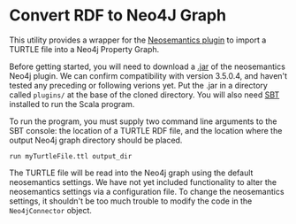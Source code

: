 # Convert RDF to Neo4J Graph

This utility provides a wrapper for the [Neosemantics plugin](https://neo4j.com/labs/neosemantics-rdf/) to import a TURTLE file into a Neo4j Property Graph.

Before getting started, you will need to download a [.jar](https://github.com/neo4j-labs/neosemantics/releases) of the neosemantics Neo4j plugin. We can confirm compatibility with version 3.5.0.4, and haven't tested any preceding or following verions yet. Put the .jar in a directory called `plugins/` at the base of the cloned directory. You will also need [SBT](https://www.scala-sbt.org/) installed to run the Scala program.

To run the program, you must supply two command line arguments to the SBT console: the location of a TURTLE RDF file, and the location where the output Neo4j graph directory should be placed.

`run myTurtleFile.ttl output_dir`

The TURTLE file will be read into the Neo4j graph using the default neosemantics settings. We have not yet included functionality to alter the neosemantics settings via a configuration file. To change the neosemantics settings, it shouldn't be too much trouble to modify the code in the `Neo4jConnector` object.
